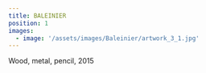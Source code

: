 ```yaml
---
title: BALEINIER
position: 1
images:
  - image: '/assets/images/Baleinier/artwork_3_1.jpg'
---
```


Wood, metal, pencil, 2015